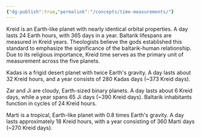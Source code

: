 ```yaml
---
{"dg-publish":true,"permalink":"/concepts/time-measurements/"}
---
```


Kreid is an Earth-like planet with nearly identical orbital properties. A day lasts 24 Earth hours, with 365 days in a year. Baltarik lifespans are measured in Kreid years. Theologists believe the gods established this standard to emphasize the significance of the baltarik-human relationship. Due to its religious importance, Kreid time serves as the primary unit of measurement across the five planets.

Kadas is a frigid desert planet with twice Earth's gravity. A day lasts about 32 Kreid hours, and a year consists of 280 Kadas days (~373 Kreid days).

Zar and Ji are cloudy, Earth-sized binary planets. A day lasts about 6 Kreid days, while a year spans 65 Ji days (~390 Kreid days). Baltarik inhabitants function in cycles of 24 Kreid hours.

Marti is a tropical, Earth-like planet with 0.8 times Earth's gravity. A day lasts approximately 18 Kreid hours, with a year consisting of 360 Marti days (~270 Kreid days).